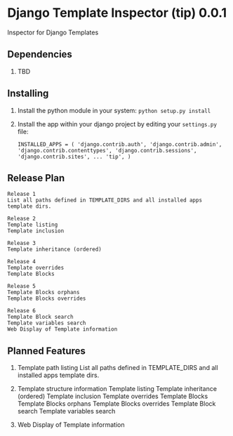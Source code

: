 # Django Template Inspector (tip) 0.0.1

Inspector for Django Templates

## Dependencies

1. TBD

## Installing

1. Install the python module in your system:
`python setup.py install`

2. Install the app within your django project by editing your `settings.py` file:

    `INSTALLED_APPS = (
        'django.contrib.auth',
        'django.contrib.admin',
        'django.contrib.contenttypes',
        'django.contrib.sessions',
        'django.contrib.sites',
        ...
        'tip',
    )`

## Release Plan

    Release 1
    List all paths defined in TEMPLATE_DIRS and all installed apps template dirs.

    Release 2
    Template listing
    Template inclusion

    Release 3
    Template inheritance (ordered)

    Release 4
    Template overrides
    Template Blocks

    Release 5
    Template Blocks orphans
    Template Blocks overrides

    Release 6
    Template Block search
    Template variables search
    Web Display of Template information

## Planned Features

1. Template path listing
    List all paths defined in TEMPLATE_DIRS and all installed apps template dirs.

2. Template structure information
    Template listing
    Template inheritance (ordered)
    Template inclusion
    Template overrides
    Template Blocks
    Template Blocks orphans
    Template Blocks overrides
    Template Block search
    Template variables search

3. Web Display of Template information
    